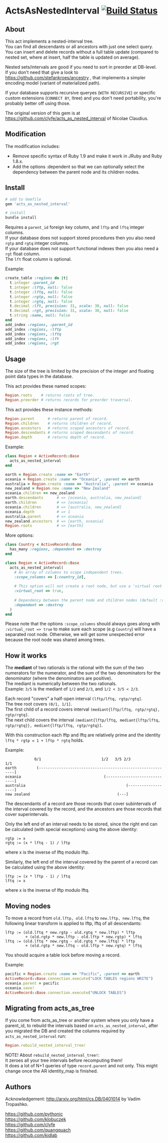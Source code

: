 # ActsAsNestedInterval [![Build Status](https://secure.travis-ci.org/clyfe/acts_as_nested_interval.png)](http://travis-ci.org/clyfe/acts_as_nested_interval)

## About

This act implements a nested-interval tree.  
You can find all descendants or all ancestors with just one select query.  
You can insert and delete records without
a full table update (compared to nested set, where at insert, half the table is updated on average).

Nested sets/intervals are good if you need to sort in preorder at DB-level.  
If you don't need that give a look to https://github.com/stefankroes/ancestry ,
that implements a simpler encoding model (variant of materialized path).  

If your database supports recursive queryes (`WITH RECURSIVE`) or specific custom extensions
(`CONNECT BY`, ltree) and you don't need portability, you're probably better off using those.

The original version of this gem is at https://github.com/clyfe/acts_as_nested_interval of Nicolae Claudius.

## Modification
 
The modification includes:
  - Remove specific syntax of Ruby 1.9 and make it work in JRuby and Ruby 1.8.x.
  - Add the options :dependent so that we can optionally select the dependency between the parent node and its children nodes.

## Install

```ruby
# add to Gemfile
gem 'acts_as_nested_interval'
```

```sh
# install
bundle install
```

Requires a `parent_id` foreign key column, and `lftp` and `lftq` integer columns.  
If your database does not support stored procedures then you also need `rgtp` and `rgtq` integer columns.  
If your database does not support functional indexes then you also need a `rgt` float column.  
The `lft` float column is optional.  

Example:

```ruby
create_table :regions do |t|
  t.integer :parent_id
  t.integer :lftp, null: false
  t.integer :lftq, null: false
  t.integer :rgtp, null: false
  t.integer :rgtq, null: false
  t.decimal :lft, precision: 31, scale: 30, null: false
  t.decimal :rgt, precision: 31, scale: 30, null: false
  t.string :name, null: false
end
add_index :regions, :parent_id
add_index :regions, :lftp
add_index :regions, :lftq
add_index :regions, :lft
add_index :regions, :rgt
```

## Usage

The size of the tree is limited by the precision of the integer and floating
point data types in the database.

This act provides these named scopes:

```ruby
Region.roots    # returns roots of tree.
Region.preorder # returns records for preorder traversal.
```

This act provides these instance methods:

```ruby
Region.parent      # returns parent of record.
Region.children    # returns children of record.
Region.ancestors   # returns scoped ancestors of record.
Region.descendants # returns scoped descendants of record.
Region.depth       # returns depth of record.
```

Example:

```ruby
class Region < ActiveRecord::Base
  acts_as_nested_interval
end

earth = Region.create :name => "Earth"
oceania = Region.create :name => "Oceania", :parent => earth
australia = Region.create :name => "Australia", :parent => oceania
new_zealand = Region.new :name => "New Zealand"
oceania.children << new_zealand
earth.descendants      # => [oceania, australia, new_zealand]
earth.children         # => [oceania]
oceania.children       # => [australia, new_zealand]
oceania.depth          # => 1
australia.parent       # => oceania
new_zealand.ancestors  # => [earth, oceania]
Region.roots           # => [earth]
```

More options:

```ruby
class Country < ActiveRecord::Base
  has_many :regions, :dependent => :destroy
end

class Region < ActiveRecord::Base 
  acts_as_nested_interval(
    # An array of columns to scope independent trees.
    :scope_columns => [:country_id],
    
    # This option will not create a root node, but use a 'virtual root' instead.
    :virtual_root => true,
    
    # Dependency between the parent node and children nodes (default :restrict).
    :dependent => :destroy
  )
end
```

Please note that the options `:scope_columns` should always goes along with `:virtual_root => true` to make sure each scope (e.g `Country`) will have a separated root node. Otherwise, we will get some unexpected error because the root node was shared among trees.

## How it works

The **mediant** of two rationals is the rational with the sum of the two
numerators for the numerator, and the sum of the two denominators for the
denominator (where the denominators are positive).  
The mediant is numerically between the two rationals.  
Example: `3/5` is the mediant of `1/2` and `2/3`, and `1/2 < 3/5 < 2/3`.  

Each record "covers" a half-open interval `(lftp/lftq, rgtp/rgtq]`.  
The tree root covers `(0/1, 1/1]`.  
The first child of a record covers interval `(mediant{lftp/lftq, rgtp/rgtq}, rgtp/rgtq]`.  
The next child covers the interval
 `(mediant{lftp/lftq, mediant{lftp/lftq, rgtp/rgtq}}, mediant{lftp/lftq, rgtp/rgtq}]`.  

With this construction each lftp and lftq are relatively prime and the identity
`lftq * rgtp = 1 + lftp * rgtq` holds.

Example:

                 0/1                           1/2   3/5 2/3                 1/1
    earth         (-----------------------------------------------------------]
    oceania                                     (-----------------------------]
    australia                                             (-------------------]
    new zealand                                       (---]

The descendants of a record are those records that cover subintervals of the
interval covered by the record, and the ancestors are those records that cover
superintervals.

Only the left end of an interval needs to be stored, since the right end can be
calculated (with special exceptions) using the above identity:

    rgtp := x
    rgtq := (x * lftq - 1) / lftp

where x is the inverse of lftq modulo lftp.

Similarly, the left end of the interval covered by the parent of a record can
be calculated using the above identity:

    lftp := (x * lftp - 1) / lftq
    lftq := x

where x is the inverse of lftp modulo lftq.

## Moving nodes

To move a record from `old.lftp, old.lftq` to `new.lftp, new.lftq`,
the following linear transform is applied to lftp, lftq of all descendants:

    lftp := (old.lftq * new.rgtp - old.rgtq * new.lftp) * lftp
             + (old.rgtp * new.lftp - old.lftp * new.rgtp) * lftq
    lftq := (old.lftq * new.rgtq - old.rgtq * new.lftq) * lftp
             + (old.rgtp * new.lftq - old.lftp * new.rgtq) * lftq

You should acquire a table lock before moving a record.

Example:

```ruby
pacific = Region.create :name => "Pacific", :parent => earth
ActiveRecord::Base.connection.execute("LOCK TABLES regions WRITE")
oceania.parent = pacific
oceania.save!
ActiveRecord::Base.connection.execute("UNLOCK TABLES")
```

## Migrating from acts_as_tree

If you come from acts_as_tree or another system where you only have a parent_id,
to rebuild the intervals based on `acts_as_nested_interval`, after you migrated the DB
and created the columns required by `acts_as_nested_interval` run:

```ruby
Region.rebuild_nested_interval_tree!
```

NOTE! About `rebuild_nested_interval_tree!`:  
It zeroes all your tree intervals before recomputing them!  
It does a lot of N+1 queries of type `record.parent` and not only.
This might change once the AR identity_map is finished.

## Authors

Acknowledgement: http://arxiv.org/html/cs.DB/0401014 by Vadim Tropashko.  

https://github.com/pythonic  
https://github.com/klobuczek  
https://github.com/clyfe  
https://github.com/quangquach  
https://github.com/kidlab  
